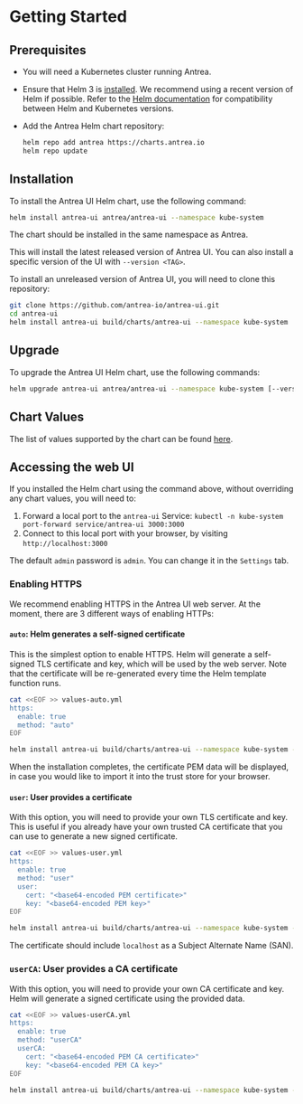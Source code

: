 # Getting Started

## Prerequisites

* You will need a Kubernetes cluster running Antrea.
* Ensure that Helm 3 is [installed](https://helm.sh/docs/intro/install/). We
  recommend using a recent version of Helm if possible. Refer to the [Helm
  documentation](https://helm.sh/docs/topics/version_skew/) for compatibility
  between Helm and Kubernetes versions.
* Add the Antrea Helm chart repository:

  ```bash
  helm repo add antrea https://charts.antrea.io
  helm repo update
  ```

## Installation

To install the Antrea UI Helm chart, use the following command:

```bash
helm install antrea-ui antrea/antrea-ui --namespace kube-system
```

The chart should be installed in the same namespace as Antrea.

This will install the latest released version of Antrea UI. You can also install
a specific version of the UI with `--version <TAG>`.

To install an unreleased version of Antrea UI, you will need to clone this
repository:

```bash
git clone https://github.com/antrea-io/antrea-ui.git
cd antrea-ui
helm install antrea-ui build/charts/antrea-ui --namespace kube-system
```

## Upgrade

To upgrade the Antrea UI Helm chart, use the following commands:

```bash
helm upgrade antrea-ui antrea/antrea-ui --namespace kube-system [--version <TAG>]
```

## Chart Values

The list of values supported by the chart can be found
[here](../build/charts/antrea-ui/README.md).

## Accessing the web UI

If you installed the Helm chart using the command above, without overriding any
chart values, you will need to:

1. Forward a local port to the `antrea-ui` Service: `kubectl -n kube-system port-forward service/antrea-ui 3000:3000`
2. Connect to this local port with your browser, by visiting `http://localhost:3000`

The default `admin` password is `admin`. You can change it in the `Settings`
tab.

### Enabling HTTPS

We recommend enabling HTTPS in the Antrea UI web server. At the moment, there
are 3 different ways of enabling HTTPs:

#### `auto`: Helm generates a self-signed certificate

This is the simplest option to enable HTTPS. Helm will generate a self-signed
TLS certificate and key, which will be used by the web server. Note that the
certificate will be re-generated every time the Helm template function runs.

```bash
cat <<EOF >> values-auto.yml
https:
  enable: true
  method: "auto"
EOF

helm install antrea-ui build/charts/antrea-ui --namespace kube-system -f values-auto.yml
```

When the installation completes, the certificate PEM data will be displayed, in
case you would like to import it into the trust store for your browser.

#### `user`: User provides a certificate

With this option, you will need to provide your own TLS certificate and
key. This is useful if you already have your own trusted CA certificate that you
can use to generate a new signed certificate.

```bash
cat <<EOF >> values-user.yml
https:
  enable: true
  method: "user"
  user:
    cert: "<base64-encoded PEM certificate>"
    key: "<base64-encoded PEM key>"
EOF

helm install antrea-ui build/charts/antrea-ui --namespace kube-system -f values-user.yml
```

The certificate should include `localhost` as a Subject Alternate Name (SAN).

### `userCA`: User provides a CA certificate

With this option, you will need to provide your own CA certificate and
key. Helm will generate a signed certificate using the provided data.

```bash
cat <<EOF >> values-userCA.yml
https:
  enable: true
  method: "userCA"
  userCA:
    cert: "<base64-encoded PEM CA certificate>"
    key: "<base64-encoded PEM CA key>"
EOF

helm install antrea-ui build/charts/antrea-ui --namespace kube-system -f values-userCA.yml
```
